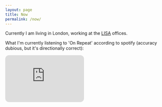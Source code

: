 ```yaml
---
layout: page
title: Now
permalink: /now/
---
```

Currently I am living in London, working at the [LISA](https://www.safeai.org.uk) offices.

What I'm currently listening to 'On Repeat' according to spotify (accuracy dubious, but it's directionally correct):
<iframe style="border-radius:12px" src="https://open.spotify.com/embed/playlist/37i9dQZF1EpnnRfJrF4Nnq?utm_source=generator" width="50%" frameBorder="0" allow="autoplay; clipboard-write; encrypted-media; fullscreen; picture-in-picture" allowFullScreen></iframe>